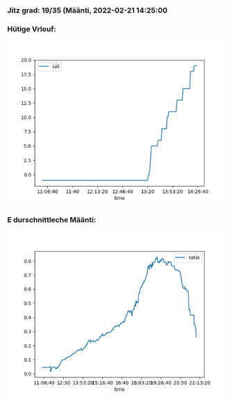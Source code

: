 ### Jitz grad: 19/35 (Määnti, 2022-02-21 14:25:00

### Hütige Vrlouf:
![Graph](Today.png)

### E durschnittleche Määnti:
![Graph](Määnti.png)